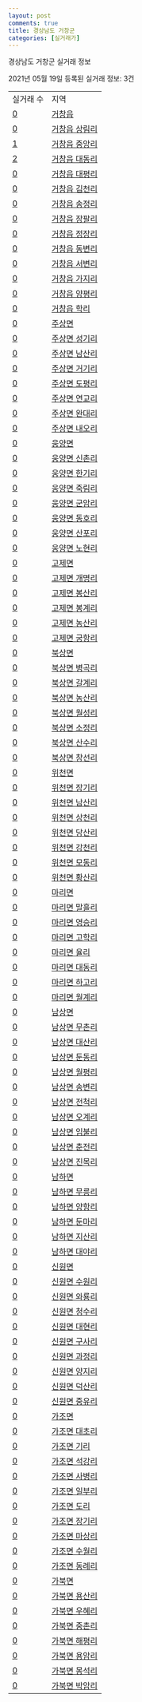 ```yaml
---
layout: post
comments: true
title: 경상남도 거창군
categories: [실거래가]
---
```


경상남도 거창군 실거래 정보

2021년 05월 19일 등록된 실거래 정보: 3건


<table>
  <tr>
    <td>실거래 수</td>
    <td>지역</td>
  </tr>

  
  <tr>
    <td><a href="4888025000.html">0</a></td>
    <td><a href="4888025000.html">거창읍</a></td>
  </tr>
    

  <tr>
    <td><a href="4888025021.html">0</a></td>
    <td><a href="4888025021.html">거창읍 상림리</a></td>
  </tr>
    

  <tr>
    <td><a href="4888025022.html">1</a></td>
    <td><a href="4888025022.html">거창읍 중앙리</a></td>
  </tr>
    

  <tr>
    <td><a href="4888025023.html">2</a></td>
    <td><a href="4888025023.html">거창읍 대동리</a></td>
  </tr>
    

  <tr>
    <td><a href="4888025024.html">0</a></td>
    <td><a href="4888025024.html">거창읍 대평리</a></td>
  </tr>
    

  <tr>
    <td><a href="4888025025.html">0</a></td>
    <td><a href="4888025025.html">거창읍 김천리</a></td>
  </tr>
    

  <tr>
    <td><a href="4888025026.html">0</a></td>
    <td><a href="4888025026.html">거창읍 송정리</a></td>
  </tr>
    

  <tr>
    <td><a href="4888025027.html">0</a></td>
    <td><a href="4888025027.html">거창읍 장팔리</a></td>
  </tr>
    

  <tr>
    <td><a href="4888025028.html">0</a></td>
    <td><a href="4888025028.html">거창읍 정장리</a></td>
  </tr>
    

  <tr>
    <td><a href="4888025029.html">0</a></td>
    <td><a href="4888025029.html">거창읍 동변리</a></td>
  </tr>
    

  <tr>
    <td><a href="4888025030.html">0</a></td>
    <td><a href="4888025030.html">거창읍 서변리</a></td>
  </tr>
    

  <tr>
    <td><a href="4888025031.html">0</a></td>
    <td><a href="4888025031.html">거창읍 가지리</a></td>
  </tr>
    

  <tr>
    <td><a href="4888025032.html">0</a></td>
    <td><a href="4888025032.html">거창읍 양평리</a></td>
  </tr>
    

  <tr>
    <td><a href="4888025033.html">0</a></td>
    <td><a href="4888025033.html">거창읍 학리</a></td>
  </tr>
    

  <tr>
    <td><a href="4888031000.html">0</a></td>
    <td><a href="4888031000.html">주상면</a></td>
  </tr>
    

  <tr>
    <td><a href="4888031021.html">0</a></td>
    <td><a href="4888031021.html">주상면 성기리</a></td>
  </tr>
    

  <tr>
    <td><a href="4888031022.html">0</a></td>
    <td><a href="4888031022.html">주상면 남산리</a></td>
  </tr>
    

  <tr>
    <td><a href="4888031023.html">0</a></td>
    <td><a href="4888031023.html">주상면 거기리</a></td>
  </tr>
    

  <tr>
    <td><a href="4888031024.html">0</a></td>
    <td><a href="4888031024.html">주상면 도평리</a></td>
  </tr>
    

  <tr>
    <td><a href="4888031025.html">0</a></td>
    <td><a href="4888031025.html">주상면 연교리</a></td>
  </tr>
    

  <tr>
    <td><a href="4888031026.html">0</a></td>
    <td><a href="4888031026.html">주상면 완대리</a></td>
  </tr>
    

  <tr>
    <td><a href="4888031027.html">0</a></td>
    <td><a href="4888031027.html">주상면 내오리</a></td>
  </tr>
    

  <tr>
    <td><a href="4888032000.html">0</a></td>
    <td><a href="4888032000.html">웅양면</a></td>
  </tr>
    

  <tr>
    <td><a href="4888032021.html">0</a></td>
    <td><a href="4888032021.html">웅양면 신촌리</a></td>
  </tr>
    

  <tr>
    <td><a href="4888032022.html">0</a></td>
    <td><a href="4888032022.html">웅양면 한기리</a></td>
  </tr>
    

  <tr>
    <td><a href="4888032023.html">0</a></td>
    <td><a href="4888032023.html">웅양면 죽림리</a></td>
  </tr>
    

  <tr>
    <td><a href="4888032024.html">0</a></td>
    <td><a href="4888032024.html">웅양면 군암리</a></td>
  </tr>
    

  <tr>
    <td><a href="4888032025.html">0</a></td>
    <td><a href="4888032025.html">웅양면 동호리</a></td>
  </tr>
    

  <tr>
    <td><a href="4888032026.html">0</a></td>
    <td><a href="4888032026.html">웅양면 산포리</a></td>
  </tr>
    

  <tr>
    <td><a href="4888032027.html">0</a></td>
    <td><a href="4888032027.html">웅양면 노현리</a></td>
  </tr>
    

  <tr>
    <td><a href="4888033000.html">0</a></td>
    <td><a href="4888033000.html">고제면</a></td>
  </tr>
    

  <tr>
    <td><a href="4888033021.html">0</a></td>
    <td><a href="4888033021.html">고제면 개명리</a></td>
  </tr>
    

  <tr>
    <td><a href="4888033022.html">0</a></td>
    <td><a href="4888033022.html">고제면 봉산리</a></td>
  </tr>
    

  <tr>
    <td><a href="4888033023.html">0</a></td>
    <td><a href="4888033023.html">고제면 봉계리</a></td>
  </tr>
    

  <tr>
    <td><a href="4888033024.html">0</a></td>
    <td><a href="4888033024.html">고제면 농산리</a></td>
  </tr>
    

  <tr>
    <td><a href="4888033025.html">0</a></td>
    <td><a href="4888033025.html">고제면 궁항리</a></td>
  </tr>
    

  <tr>
    <td><a href="4888034000.html">0</a></td>
    <td><a href="4888034000.html">북상면</a></td>
  </tr>
    

  <tr>
    <td><a href="4888034021.html">0</a></td>
    <td><a href="4888034021.html">북상면 병곡리</a></td>
  </tr>
    

  <tr>
    <td><a href="4888034022.html">0</a></td>
    <td><a href="4888034022.html">북상면 갈계리</a></td>
  </tr>
    

  <tr>
    <td><a href="4888034023.html">0</a></td>
    <td><a href="4888034023.html">북상면 농산리</a></td>
  </tr>
    

  <tr>
    <td><a href="4888034024.html">0</a></td>
    <td><a href="4888034024.html">북상면 월성리</a></td>
  </tr>
    

  <tr>
    <td><a href="4888034025.html">0</a></td>
    <td><a href="4888034025.html">북상면 소정리</a></td>
  </tr>
    

  <tr>
    <td><a href="4888034026.html">0</a></td>
    <td><a href="4888034026.html">북상면 산수리</a></td>
  </tr>
    

  <tr>
    <td><a href="4888034027.html">0</a></td>
    <td><a href="4888034027.html">북상면 창선리</a></td>
  </tr>
    

  <tr>
    <td><a href="4888035000.html">0</a></td>
    <td><a href="4888035000.html">위천면</a></td>
  </tr>
    

  <tr>
    <td><a href="4888035021.html">0</a></td>
    <td><a href="4888035021.html">위천면 장기리</a></td>
  </tr>
    

  <tr>
    <td><a href="4888035022.html">0</a></td>
    <td><a href="4888035022.html">위천면 남산리</a></td>
  </tr>
    

  <tr>
    <td><a href="4888035023.html">0</a></td>
    <td><a href="4888035023.html">위천면 상천리</a></td>
  </tr>
    

  <tr>
    <td><a href="4888035024.html">0</a></td>
    <td><a href="4888035024.html">위천면 당산리</a></td>
  </tr>
    

  <tr>
    <td><a href="4888035025.html">0</a></td>
    <td><a href="4888035025.html">위천면 강천리</a></td>
  </tr>
    

  <tr>
    <td><a href="4888035026.html">0</a></td>
    <td><a href="4888035026.html">위천면 모동리</a></td>
  </tr>
    

  <tr>
    <td><a href="4888035028.html">0</a></td>
    <td><a href="4888035028.html">위천면 황산리</a></td>
  </tr>
    

  <tr>
    <td><a href="4888036000.html">0</a></td>
    <td><a href="4888036000.html">마리면</a></td>
  </tr>
    

  <tr>
    <td><a href="4888036021.html">0</a></td>
    <td><a href="4888036021.html">마리면 말흘리</a></td>
  </tr>
    

  <tr>
    <td><a href="4888036022.html">0</a></td>
    <td><a href="4888036022.html">마리면 영승리</a></td>
  </tr>
    

  <tr>
    <td><a href="4888036023.html">0</a></td>
    <td><a href="4888036023.html">마리면 고학리</a></td>
  </tr>
    

  <tr>
    <td><a href="4888036024.html">0</a></td>
    <td><a href="4888036024.html">마리면 율리</a></td>
  </tr>
    

  <tr>
    <td><a href="4888036025.html">0</a></td>
    <td><a href="4888036025.html">마리면 대동리</a></td>
  </tr>
    

  <tr>
    <td><a href="4888036026.html">0</a></td>
    <td><a href="4888036026.html">마리면 하고리</a></td>
  </tr>
    

  <tr>
    <td><a href="4888036027.html">0</a></td>
    <td><a href="4888036027.html">마리면 월계리</a></td>
  </tr>
    

  <tr>
    <td><a href="4888037000.html">0</a></td>
    <td><a href="4888037000.html">남상면</a></td>
  </tr>
    

  <tr>
    <td><a href="4888037021.html">0</a></td>
    <td><a href="4888037021.html">남상면 무촌리</a></td>
  </tr>
    

  <tr>
    <td><a href="4888037022.html">0</a></td>
    <td><a href="4888037022.html">남상면 대산리</a></td>
  </tr>
    

  <tr>
    <td><a href="4888037023.html">0</a></td>
    <td><a href="4888037023.html">남상면 둔동리</a></td>
  </tr>
    

  <tr>
    <td><a href="4888037024.html">0</a></td>
    <td><a href="4888037024.html">남상면 월평리</a></td>
  </tr>
    

  <tr>
    <td><a href="4888037025.html">0</a></td>
    <td><a href="4888037025.html">남상면 송변리</a></td>
  </tr>
    

  <tr>
    <td><a href="4888037026.html">0</a></td>
    <td><a href="4888037026.html">남상면 전척리</a></td>
  </tr>
    

  <tr>
    <td><a href="4888037027.html">0</a></td>
    <td><a href="4888037027.html">남상면 오계리</a></td>
  </tr>
    

  <tr>
    <td><a href="4888037028.html">0</a></td>
    <td><a href="4888037028.html">남상면 임불리</a></td>
  </tr>
    

  <tr>
    <td><a href="4888037029.html">0</a></td>
    <td><a href="4888037029.html">남상면 춘전리</a></td>
  </tr>
    

  <tr>
    <td><a href="4888037030.html">0</a></td>
    <td><a href="4888037030.html">남상면 진목리</a></td>
  </tr>
    

  <tr>
    <td><a href="4888038000.html">0</a></td>
    <td><a href="4888038000.html">남하면</a></td>
  </tr>
    

  <tr>
    <td><a href="4888038021.html">0</a></td>
    <td><a href="4888038021.html">남하면 무릉리</a></td>
  </tr>
    

  <tr>
    <td><a href="4888038022.html">0</a></td>
    <td><a href="4888038022.html">남하면 양항리</a></td>
  </tr>
    

  <tr>
    <td><a href="4888038023.html">0</a></td>
    <td><a href="4888038023.html">남하면 둔마리</a></td>
  </tr>
    

  <tr>
    <td><a href="4888038024.html">0</a></td>
    <td><a href="4888038024.html">남하면 지산리</a></td>
  </tr>
    

  <tr>
    <td><a href="4888038025.html">0</a></td>
    <td><a href="4888038025.html">남하면 대야리</a></td>
  </tr>
    

  <tr>
    <td><a href="4888039000.html">0</a></td>
    <td><a href="4888039000.html">신원면</a></td>
  </tr>
    

  <tr>
    <td><a href="4888039021.html">0</a></td>
    <td><a href="4888039021.html">신원면 수원리</a></td>
  </tr>
    

  <tr>
    <td><a href="4888039022.html">0</a></td>
    <td><a href="4888039022.html">신원면 와룡리</a></td>
  </tr>
    

  <tr>
    <td><a href="4888039023.html">0</a></td>
    <td><a href="4888039023.html">신원면 청수리</a></td>
  </tr>
    

  <tr>
    <td><a href="4888039024.html">0</a></td>
    <td><a href="4888039024.html">신원면 대현리</a></td>
  </tr>
    

  <tr>
    <td><a href="4888039025.html">0</a></td>
    <td><a href="4888039025.html">신원면 구사리</a></td>
  </tr>
    

  <tr>
    <td><a href="4888039026.html">0</a></td>
    <td><a href="4888039026.html">신원면 과정리</a></td>
  </tr>
    

  <tr>
    <td><a href="4888039027.html">0</a></td>
    <td><a href="4888039027.html">신원면 양지리</a></td>
  </tr>
    

  <tr>
    <td><a href="4888039028.html">0</a></td>
    <td><a href="4888039028.html">신원면 덕산리</a></td>
  </tr>
    

  <tr>
    <td><a href="4888039029.html">0</a></td>
    <td><a href="4888039029.html">신원면 중유리</a></td>
  </tr>
    

  <tr>
    <td><a href="4888040000.html">0</a></td>
    <td><a href="4888040000.html">가조면</a></td>
  </tr>
    

  <tr>
    <td><a href="4888040021.html">0</a></td>
    <td><a href="4888040021.html">가조면 대초리</a></td>
  </tr>
    

  <tr>
    <td><a href="4888040022.html">0</a></td>
    <td><a href="4888040022.html">가조면 기리</a></td>
  </tr>
    

  <tr>
    <td><a href="4888040023.html">0</a></td>
    <td><a href="4888040023.html">가조면 석강리</a></td>
  </tr>
    

  <tr>
    <td><a href="4888040024.html">0</a></td>
    <td><a href="4888040024.html">가조면 사병리</a></td>
  </tr>
    

  <tr>
    <td><a href="4888040025.html">0</a></td>
    <td><a href="4888040025.html">가조면 일부리</a></td>
  </tr>
    

  <tr>
    <td><a href="4888040026.html">0</a></td>
    <td><a href="4888040026.html">가조면 도리</a></td>
  </tr>
    

  <tr>
    <td><a href="4888040027.html">0</a></td>
    <td><a href="4888040027.html">가조면 장기리</a></td>
  </tr>
    

  <tr>
    <td><a href="4888040028.html">0</a></td>
    <td><a href="4888040028.html">가조면 마상리</a></td>
  </tr>
    

  <tr>
    <td><a href="4888040029.html">0</a></td>
    <td><a href="4888040029.html">가조면 수월리</a></td>
  </tr>
    

  <tr>
    <td><a href="4888040030.html">0</a></td>
    <td><a href="4888040030.html">가조면 동례리</a></td>
  </tr>
    

  <tr>
    <td><a href="4888041000.html">0</a></td>
    <td><a href="4888041000.html">가북면</a></td>
  </tr>
    

  <tr>
    <td><a href="4888041021.html">0</a></td>
    <td><a href="4888041021.html">가북면 용산리</a></td>
  </tr>
    

  <tr>
    <td><a href="4888041022.html">0</a></td>
    <td><a href="4888041022.html">가북면 우혜리</a></td>
  </tr>
    

  <tr>
    <td><a href="4888041023.html">0</a></td>
    <td><a href="4888041023.html">가북면 중촌리</a></td>
  </tr>
    

  <tr>
    <td><a href="4888041024.html">0</a></td>
    <td><a href="4888041024.html">가북면 해평리</a></td>
  </tr>
    

  <tr>
    <td><a href="4888041025.html">0</a></td>
    <td><a href="4888041025.html">가북면 용암리</a></td>
  </tr>
    

  <tr>
    <td><a href="4888041026.html">0</a></td>
    <td><a href="4888041026.html">가북면 몽석리</a></td>
  </tr>
    

  <tr>
    <td><a href="4888041027.html">0</a></td>
    <td><a href="4888041027.html">가북면 박암리</a></td>
  </tr>
    


</table>
    